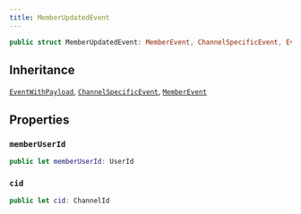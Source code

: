 ```yaml
---
title: MemberUpdatedEvent
---
```


``` swift
public struct MemberUpdatedEvent: MemberEvent, ChannelSpecificEvent, EventWithPayload 
```

## Inheritance

[`EventWithPayload`](event-with-payload.md), [`ChannelSpecificEvent`](channel-specific-event.md), [`MemberEvent`](member-event.md)

## Properties

### `memberUserId`

``` swift
public let memberUserId: UserId
```

### `cid`

``` swift
public let cid: ChannelId
```
